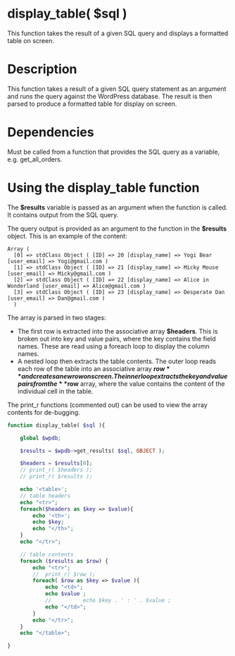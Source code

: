 # display_table( $sql )
This function takes the result of a given SQL query and displays a formatted table on screen.


# Description
This function takes a result of a given SQL query statement as an argument and runs the query against the WordPress database. The result is then parsed to produce a formatted table for display on screen.


# Dependencies
Must be called from a function that provides the SQL query as a variable, e.g. get_all_orders.


# Using the display_table function
The **$results** variable is passed as an argument when the function is called. It contains output from the SQL query.

The query output is provided as an argument to the function in the **$results** object. This is an example of the content:
```
Array (
  [0] => stdClass Object ( [ID] => 20 [display_name] => Yogi Bear [user_email] => Yogi@gmail.com )
  [1] => stdClass Object ( [ID] => 21 [display_name] => Micky Mouse [user_email] => Micky@gmail.com )
  [2] => stdClass Object ( [ID] => 22 [display_name] => Alice in Wonderland [user_email] => Alice@gmail.com )
  [3] => stdClass Object ( [ID] => 23 [display_name] => Desperate Dan [user_email] => Dan@gmail.com )
  )
  ```

The array is parsed in two stages:
- The first row is extracted into the associative array **$headers**. This is broken out into key and value pairs, where the key contains the field names. These are read using a foreach loop to display the column names.
- A nested loop then extracts the table contents. The outer loop reads each row of the table into an associative array **$row** and creates a new row on screen. The inner loop extracts the key and value pairs from the **$row** array, where the value contains the content of the individual cell in the table.

The print_r functions (commented out) can be used to view the array contents for de-bugging.


``` php
function display_table( $sql ){

	global $wpdb;

	$results = $wpdb->get_results( $sql, OBJECT );

	$headers = $results[0];
	// print_r( $headers );
	// print_r( $results );

	echo '<table>';
	// table headers
	echo "<tr>";
	foreach($headers as $key => $value){
		echo '<th>';
		echo $key;
		echo "</th>";
	}
	echo "</tr>";

	// table contents
	foreach ($results as $row) {
		echo "<tr>";
		//	print_r( $row );
		foreach( $row as $key => $value ){
			echo "<td>";
			echo $value ;
			//			echo $key . ' : ' . $value ;
			echo "</td>";
		}
		echo "</tr>";
	}
	echo "</table>";

}
```
